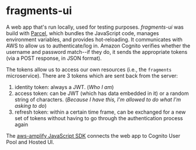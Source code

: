 # fragments-ui

A web app that's run locally, used for testing purposes. _fragments-ui_ was build with [Parcel](https://parceljs.org/), which bundles the JavaScript code, manages environment variables, and provides hot-reloading. It communicates with AWS to allow us to authenticate/log in. Amazon Cognito verifies whether the username and password match--if they do, it sends the appropriate tokens (via a POST response, in JSON format).

The tokens allow us to access our own resources (i.e., the `fragments` microservice). There are 3 tokens which are sent back from the server:

1. identity token: always a JWT. (_Who I am_)
2. access token: can be JWT (which has data embedded in it) or a random string of characters. (_Because I have this, I'm allowed to do what I'm asking to do_)
3. refresh token: within a certain time frame, can be exchanged for a new set of tokens without having to go through the authentication process again

The [aws-amplify JavaScript SDK](https://www.npmjs.com/package/aws-amplify) connects the web app to Cognito User Pool and Hosted UI.

